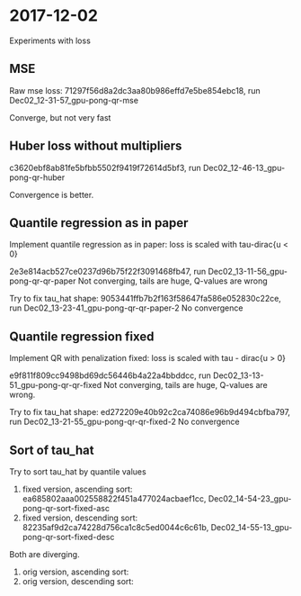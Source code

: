 # 2017-12-02

Experiments with loss

## MSE
Raw mse loss: 71297f56d8a2dc3aa80b986effd7e5be854ebc18, run Dec02_12-31-57_gpu-pong-qr-mse

Converge, but not very fast

## Huber loss without multipliers

c3620ebf8ab81fe5bfbb5502f9419f72614d5bf3, run Dec02_12-46-13_gpu-pong-qr-huber

Convergence is better.

## Quantile regression as in paper

Implement quantile regression as in paper: loss is scaled with tau-dirac{u < 0}

2e3e814acb527ce0237d96b75f22f3091468fb47, run Dec02_13-11-56_gpu-pong-qr-qr-paper
Not converging, tails are huge, Q-values are wrong

Try to fix tau_hat shape:
9053441ffb7b2f163f58647fa586e052830c22ce, run Dec02_13-23-41_gpu-pong-qr-qr-paper-2
No convergence

## Quantile regression fixed

Implement QR with penalization fixed: loss is scaled with tau - dirac{u > 0}

e9f811f809cc9498bd69dc56446b4a22a4bbddcc, run Dec02_13-13-51_gpu-pong-qr-qr-fixed
Not converging, tails are huge, Q-values are wrong.

Try to fix tau_hat shape:
ed272209e40b92c2ca74086e96b9d494cbfba797, run Dec02_13-21-55_gpu-pong-qr-qr-fixed-2
No convergence

## Sort of tau_hat

Try to sort tau_hat by quantile values

1. fixed version, ascending sort: ea685802aaa002558822f451a477024acbaef1cc, Dec02_14-54-23_gpu-pong-qr-sort-fixed-asc
2. fixed version, descending sort: 82235af9d2ca74228d756ca1c8c5ed0044c6c61b, Dec02_14-55-13_gpu-pong-qr-sort-fixed-desc 

Both are diverging.

1. orig version, ascending sort: 
2. orig version, descending sort: 
